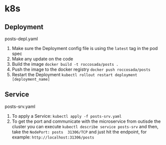 # k8s

## Deployment
posts-depl.yaml
1. Make sure the Deployment config file is using the `latest` tag in the pod spec
2. Make any update on the code
3. Build the image
```docker build -t roccosada/posts .```
4. Push the image to the docker registry
```docker push roccosada/posts```
5. Restart the Deployment
```kubectl rollout restart deployment [deployment_name]```

## Service
posts-srv.yaml
1. To apply a Service: ```kubectl apply -f posts-srv.yaml```
2. To get the port and communicate with the microservice from outisde the cluster you can execute
```kubectl describe service posts-srv```
and then, take the `NodePort: posts  31306/TCP` and just hit the endpoint, for example:
`http://localhost:31306/posts`
